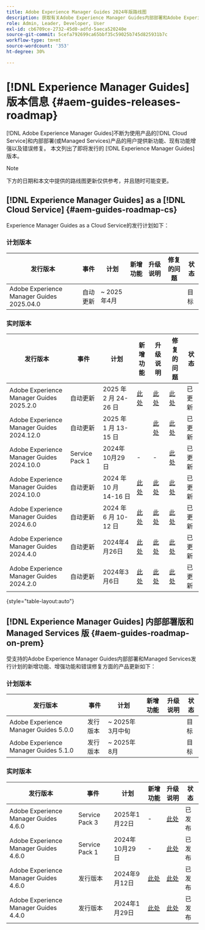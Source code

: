 ```yaml
---
title: Adobe Experience Manager Guides 2024年版路线图
description: 获取有关Adobe Experience Manager Guides内部部署和Adobe Experience Manager Guides as a Cloud Service的实时版本和即将发行的版本的信息
role: Admin, Leader, Developer, User
exl-id: cb6709ce-2732-45d0-adfd-5aeca520240e
source-git-commit: 5cefa792699ca65bbf35c59025b745d825931b7c
workflow-type: tm+mt
source-wordcount: '353'
ht-degree: 30%

---
```


# [!DNL Experience Manager Guides]版本信息 {#aem-guides-releases-roadmap}

[!DNL Adobe Experience Manager Guides]不断为使用产品的[!DNL Cloud Service]和内部部署(或Managed Services)产品的用户提供新功能、现有功能增强以及错误修复。 本文列出了即将发行的 [!DNL Experience Manager Guides] 版本。

>[!NOTE]
>
>下方的日期和本文中提供的路线图更新仅供参考，并且随时可能变更。

## [!DNL Experience Manager Guides] as a [!DNL Cloud Service] {#aem-guides-roadmap-cs}

Experience Manager Guides as a Cloud Service的发行计划如下：

### 计划版本


| 发行版本 | 事件 | 计划 | 新增功能 | 升级说明 | 修复的问题 | 状态 |
|---|---|---|---|---|---|---|
| Adobe Experience Manager Guides 2025.04.0 | 自动更新 | ~ 2025年4月 |  |  |  | 目标 |

### 实时版本

| 发行版本 | 事件 | 计划 | 新增功能 | 升级说明 | 修复的问题 | 状态 |
|---|---|---|---|---|---|---|
| Adobe Experience Manager Guides 2025.2.0 | 自动更新 | 2025 年 2 月 24-26 日 | [此处](whats-new-2025-02-0.md) | [此处](upgrade-instructions-2025-02-0.md) | [此处](fixed-issues-2025-02-0.md) | 已更新 |
| Adobe Experience Manager Guides 2024.12.0 | 自动更新 | 2025 年 1 月 13-15 日 |  | [此处](upgrade-instructions-2024-12-0.md) | [此处](fixed-issues-2024-12-0.md) | 已更新 |
| Adobe Experience Manager Guides 2024.10.0 | Service Pack 1 | 2024年10月29日 | - | - | [此处](fixed-issues-2024-10-0-sp1.md) | 已更新 |
| Adobe Experience Manager Guides 2024.10.0 | 自动更新 | 2024 年 10 月 14-16 日 | [此处](whats-new-2024-10-0.md) | [此处](upgrade-instructions-2024-10-0.md) | [此处](fixed-issues-2024-10-0.md) | 已更新 |
| Adobe Experience Manager Guides 2024.6.0 | 自动更新 | 2024 年 6 月 10-12 日 | [此处](whats-new-2024-06-0.md) | [此处](upgrade-instructions-2024-06-0.md) | [此处](fixed-issues-2024-06-0.md) | 已更新 |
| Adobe Experience Manager Guides 2024.4.0 | 自动更新 | 2024年4月26日 | [此处](whats-new-2024-04-0.md) | [此处](upgrade-instructions-2024-04-0.md) | [此处](fixed-issues-2024-04-0.md) | 已更新 |
| Adobe Experience Manager Guides 2024.2.0 | 自动更新 | 2024年3月6日 | [此处](whats-new-2024-2-0.md) | [此处](upgrade-instructions-2024-2-0.md) | [此处](fixed-issues-2024-2-0.md) | 已更新 |

{style="table-layout:auto"}



## [!DNL Experience Manager Guides] 内部部署版和 Managed Services 版 {#aem-guides-roadmap-on-prem}

受支持的Adobe Experience Manager Guides内部部署和Managed Services发行计划的新增功能、增强功能和错误修复方面的产品更新如下：

### 计划版本

| 发行版本 | 事件 | 计划 | 新增功能 | 升级说明 | 状态 |
|---|---|---|---|---|---|
| Adobe Experience Manager Guides 5.0.0 | 发行版本 | ~ 2025年3月中旬 |  |  | 目标 |
| Adobe Experience Manager Guides 5.1.0 | 发行版本 | ~ 2025年8月 |  |  | 目标 |

### 实时版本

| 发行版本 | 事件 | 计划 | 新增功能 | 升级说明 | 状态 |
|---|---|---|---|---|---|
| Adobe Experience Manager Guides 4.6.0 | Service Pack 3 | 2025年1月22日 | - | [此处](upgrade-instructions-4-6-0-sp2.md) | 已发布 |
| Adobe Experience Manager Guides 4.6.0 | Service Pack 1 | 2024年10月29日 | - | [此处](upgrade-instructions-4-6-0-sp1.md) | 已发布 |
| Adobe Experience Manager Guides 4.6.0 | 发行版本 | 2024年9月12日 | [此处](whats-new-4-6.md) | [此处](upgrade-instructions-4-6-0.md) | 已发布 |
| Adobe Experience Manager Guides 4.4.0 | 发行版本 | 2024年1月29日 | [此处](whats-new-4-4.md) | [此处](upgrade-instructions-4-4.md) | 已发布 |



